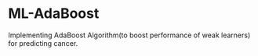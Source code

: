 # ML-AdaBoost
Implementing AdaBoost Algorithm(to boost performance of weak learners) for predicting cancer. 


